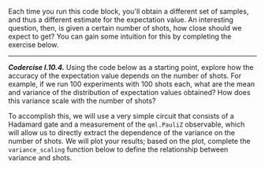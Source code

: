 Each time you run this code block, you'll obtain a different set of samples, and
thus a different estimate for the expectation value. An interesting question,
then, is given a certain number of shots, how close should we expect to get? You
can gain some intuition for this by completing the exercise below.

---

***Codercise I.10.4.*** Using the code below as a starting point, explore how
   the accuracy of the expectation value depends on the number of shots. For
   example, if we run 100 experiments with 100 shots each, what are the mean and
   variance of the distribution of expectation values obtained? How does this
   variance scale with the number of shots?

   To accomplish this, we will use a very simple circuit that consists of a
   Hadamard gate and a measurement of the `qml.PauliZ` observable, which will allow
   us to directly extract the dependence of the variance on the number of
   shots. We will plot your results; based on the plot, complete the
   `variance_scaling` function below to define the relationship between variance
   and shots.